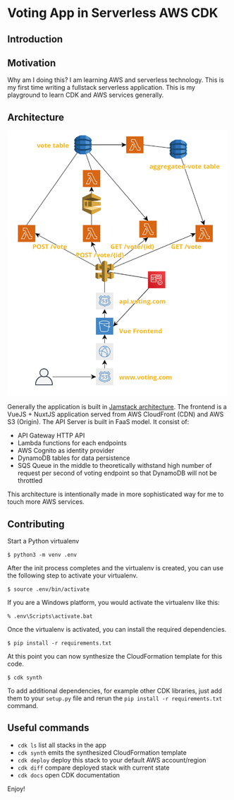 
# Voting App in Serverless AWS CDK

## Introduction

## Motivation

Why am I doing this? I am learning AWS and serverless technology. This is my first time writing a fullstack serverless application. This is my playground to learn CDK and AWS services generally.

## Architecture

<a href="https://raw.githubusercontent.com/sdil/voting-serverless-cdk/master/architecture.png"><img src="https://raw.githubusercontent.com/sdil/voting-serverless-cdk/master/architecture.png" height="600" width="500" ></a>

Generally the application is built in [Jamstack architecture](https://jamstack.wtf). The frontend is a VueJS + NuxtJS application served from AWS CloudFront (CDN) and AWS S3 (Origin). The API Server is built in FaaS model. It consist of:

- API Gateway HTTP API
- Lambda functions for each endpoints
- AWS Cognito as identity provider
- DynamoDB tables for data persistence
- SQS Queue in the middle to theoretically withstand high number of request per second of voting endpoint so that DynamoDB will not be throttled

This architecture is intentionally made in more sophisticated way for me to touch more AWS services.

## Contributing

Start a Python virtualenv

```
$ python3 -m venv .env
```

After the init process completes and the virtualenv is created, you can use the following
step to activate your virtualenv.

```
$ source .env/bin/activate
```

If you are a Windows platform, you would activate the virtualenv like this:

```
% .env\Scripts\activate.bat
```

Once the virtualenv is activated, you can install the required dependencies.

```
$ pip install -r requirements.txt
```

At this point you can now synthesize the CloudFormation template for this code.

```
$ cdk synth
```

To add additional dependencies, for example other CDK libraries, just add
them to your `setup.py` file and rerun the `pip install -r requirements.txt`
command.

## Useful commands

 * `cdk ls`          list all stacks in the app
 * `cdk synth`       emits the synthesized CloudFormation template
 * `cdk deploy`      deploy this stack to your default AWS account/region
 * `cdk diff`        compare deployed stack with current state
 * `cdk docs`        open CDK documentation

Enjoy!
